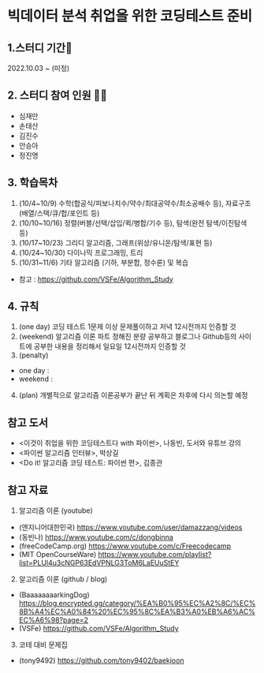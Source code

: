 # 빅데이터 분석 취업을 위한 코딩테스트 준비

## 1.스터디 기간🚀
2022.10.03 ~ (미정)

## 2. 스터디 참여 인원 👩‍💻
  * 심재만
  * 손태산
  * 김진수
  * 안승아
  * 정진명

## 3. 학습목차
1. (10/4~10/9) 수학(합공식/피보나치수/약수/최대공약수/최소공배수 등), 자료구조 (배열/스택/큐/합/포인트 등)
2. (10/10~10/16) 정렬(버블/선택/삽입/퀵/병합/기수 등), 탐색(완전 탐색/이진탐색 등)
3. (10/17~10/23) 그리디 알고리즘, 그래프(위상/유니온/탐색/표현 등)
4. (10/24~10/30) 다이나믹 프로그래밍, 트리
5. (10/31~11/6) 기타 알고리즘 (기하, 부분합, 정수론) 및 복습
* 참고 : https://github.com/VSFe/Algorithm_Study


## 4. 규칙
1. (one day) 코딩 테스트 1문제 이상 문제풀이하고 저녁 12시전까지 인증할 것
2. (weekend) 알고리즘 이론 파트 정해진 분량 공부하고 블로그나 Github등의 사이트에 공부한 내용을 정리해서 일요일 12시전까지 인증할 것
3. (penalty) 
  - one day :
  - weekend : 
4. (plan) 개별적으로 알고리즘 이론공부가 끝난 뒤 계획은 차후에 다시 의논할 예정

## 참고 도서 
  - <이것이 취업을 위한 코딩테스트다 with 파이썬>, 나동빈, 도서와 유튜브 강의
  - <파이썬 알고리즘 인터뷰>, 박상길
  - <Do it! 알고리즘 코딩 테스트: 파이썬 편>, 김종관


## 참고 자료
1. 알고리즘 이론 (youtube)
  - (엔지니어대한민국) https://www.youtube.com/user/damazzang/videos
  - (동빈나) https://www.youtube.com/c/dongbinna
  - (freeCodeCamp.org) https://www.youtube.com/c/Freecodecamp
  - (MIT OpenCourseWare) https://www.youtube.com/playlist?list=PLUl4u3cNGP63EdVPNLG3ToM6LaEUuStEY
  
2. 알고리즘 이론 (github / blog)
  - (BaaaaaaaarkingDog) https://blog.encrypted.gg/category/%EA%B0%95%EC%A2%8C/%EC%8B%A4%EC%A0%84%20%EC%95%8C%EA%B3%A0%EB%A6%AC%EC%A6%98?page=2
  - (VSFe) https://github.com/VSFe/Algorithm_Study
  
3. 코테 대비 문제집 
  - (tony9492) https://github.com/tony9402/baekjoon
